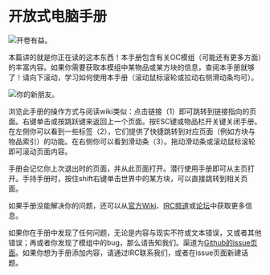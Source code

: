 # 开放式电脑手册

![开卷有益。](oredict:oc:manual)

本篇讲的就是你正在读的这本东西！本手册包含有关OC模组（可能还有更多方面）的丰富内容。如果你需要获取本模组中某物品或某方块的信息，查阅本手册就够了！请向下滚动，学习如何使用本手册（滚动鼠标滚轮或拉动右侧滑动条均可）。

![你的新朋友。](opencomputers:doc/img/manual.png)

浏览此手册的操作方式与阅读wiki类似：点击链接（1）即可跳转到链接指向的页面。右键单击或按跳跃键来返回上一个页面。按ESC键或物品栏开关键关闭手册。在左侧你可以看到一些标签（2），它们提供了快捷跳转到对应页面（例如方块与物品索引）的功能。在右侧你可以看到滑动条（3）。拖动滑动条或滚动鼠标滚轮即可滚动页面内容。

手册会记忆你上次退出时的页面，并从此页面打开。潜行使用手册即可从主页打开。手持手册时，按住shift右键单击世界中的某方块，可以直接跳转到相关页面。

如果手册没能解决你的问题，还可以从[官方Wiki](https://ocdoc.cil.li/start:zh)、[IRC频道](https://webchat.esper.net/?channels=#oc)或[论坛](https://oc.cil.li/)中获取更多信息。

如果你在手册中发现了任何问题，无论是内容与现实不符或文本错误，又或者其他错误；再或者你发现了模组中的bug，那么请告知我们。渠道为[Github的issue页面](https://github.com/MightyPirates/OpenComputers/issues)。如果你想为手册添加内容，请通过IRC联系我们，或者在issue页面新建话题。
